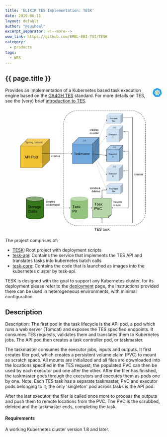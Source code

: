 ```yaml
---
title: 'ELIXIR TES Implementation: TESK'
date: 2019-06-11
layout: default
author: "@susheel"
excerpt_separator: <!--more-->
www_link: https://github.com/EMBL-EBI-TSI/TESK
category:
  - products
tags:
  - WES
---
```


## {{ page.title }}

<img style="float: right; width: 30px;" src="/assets/img/TESK.png" />

Provides an implementation of a Kubernetes based task execution engine based on the [GA4GH TES](https://github.com/ga4gh/task-execution-schemas) standard. For more details on TES, see the (very) brief [introduction to TES](https://github.com/EMBL-EBI-TSI/TESK/blob/master/documentation/tesintro.md).

<!--more-->

<figure>
<img src="/assets/img/TESK-Architecture.png" alt="TESK Architecture"/>
</figure>

The project comprises of:
* [TESK](https://github.com/EMBL-EBI-TSI/TESK): Root project with deployment scripts
* [tesk-api](https://github.com/EMBL-EBI-TSI/tesk-api): Contains the service that implements the TES API and translates tasks into kubernetes batch calls
* [tesk-core](https://github.com/EMBL-EBI-TSI/tesk-core): Contains the code that is launched as images into the kubernetes cluster by tesk-api.

TESK is designed with the goal to support any Kubernetes cluster, for its deployment please refer to the [deployment](https://github.com/EMBL-EBI-TSI/TESK/blob/master/documentation/deployment.md) page, the instructions provided there can be used in heterogeneous environments, with minimal configuration.

## Description

Description: The first pod in the task lifecycle is the API pod, a pod which runs a web server (Tomcat) and exposes the TES specified endpoints. It consumes TES requests, validates them and translates them to Kubernetes jobs. The API pod then creates a task controller pod, or taskmaster.

The taskmaster consumes the executor jobs, inputs and outputs. It first creates filer pod, which creates a persistent volume claim (PVC) to mount as scratch space. All mounts are initialized and all files are downloaded into the locations specified in the TES request; the populated PVC can then be used by each executor pod one after the other. After the filer has finished, the taskmaster goes through the executors and executes them as pods one by one. Note: Each TES task has a separate taskmaster, PVC and executor pods belonging to it; the only 'singleton' pod across tasks is the API pod.

After the last executor, the filer is called once more to process the outputs and push them to remote locations from the PVC. The PVC is the scrubbed, deleted and the taskmaster ends, completing the task.

#### Requirements
A working Kubernetes cluster version 1.8 and later.
